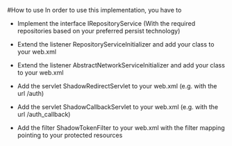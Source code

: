 #How to use
In order to use this implementation, you have to 

- Implement the interface IRepositoryService (With the required repositories based on your preferred persist technology)
- Extend the listener RepositoryServiceInitializer and add your class to your web.xml
- Extend the listener AbstractNetworkServiceInitializer and add your class to your web.xml
- Add the servlet  ShadowRedirectServlet to your web.xml (e.g. with the url /auth)
- Add the servlet ShadowCallbackServlet to your web.xml (e.g. with the url /auth_callback)

- Add the filter ShadowTokenFilter to your web.xml with the filter mapping pointing to your protected resources

